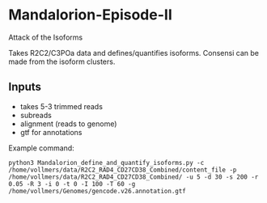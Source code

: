 # Mandalorion-Episode-II #
Attack of the Isoforms

Takes R2C2/C3POa data and defines/quantifies isoforms.
Consensi can be made from the isoform clusters.

## Inputs ##
* takes 5-3 trimmed reads
* subreads
* alignment (reads to genome)
* gtf for annotations

Example command:
```
python3 Mandalorion_define_and_quantify_isoforms.py -c /home/vollmers/data/R2C2_RAD4_CD27CD38_Combined/content_file -p /home/vollmers/data/R2C2_RAD4_CD27CD38_Combined/ -u 5 -d 30 -s 200 -r 0.05 -R 3 -i 0 -t 0 -I 100 -T 60 -g /home/vollmers/Genomes/gencode.v26.annotation.gtf
```
